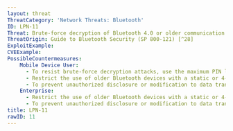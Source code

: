 ```yaml
---
layout: threat
ThreatCategory: 'Network Threats: Bluetooth'
ID: LPN-11
Threat: Brute-force decryption of Bluetooth 4.0 or older communication due to weak BR/EDR encryption algorithm
ThreatOrigin: Guide to Bluetooth Security (SP 800-121) [^28]
ExploitExample:
CVEExample:
PossibleCountermeasures:
    Mobile Device User:
      - To resist brute-force decryption attacks, use the maximum PIN length and encryption key sizes available on configurable Bluetooth devices.
      - Restrict the use of older Bluetooth devices with a static or 4-digit PIN to very low-risk use cases.
      - To prevent unauthorized disclosure or modification to data transmitted over a compromised Bluetooth session, use Bluetooth applications that provide strong over-the-top encryption to data prior to transmission over the Bluetooth interface.
    Enterprise:
      - Restrict the use of older Bluetooth devices with a static or 4-digit PIN to very low-risk use cases.
      - To prevent unauthorized disclosure or modification to data transmitted over a compromised Bluetooth session, use Bluetooth applications that provide strong over-the-top encryption to data prior to transmission over the Bluetooth interface.
title: LPN-11
rawID: 11
---
```

